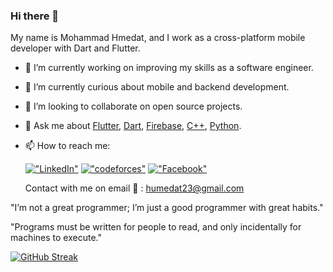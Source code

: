 ### Hi there 👋

My name is Mohammad Hmedat, and I work as a cross-platform mobile developer with Dart and Flutter.


- 🔭 I’m currently working on improving my skills as a software engineer.
- 🌱 I’m currently curious about mobile and backend development.
- 👯 I’m looking to collaborate on open source projects.
- 💬 Ask me about [Flutter](https://flutter.dev), [Dart](https://dart.dev), [Firebase](https://firebase.google.com/), [C++](https://www.cplusplus.com/), [Python](https://www.python.org/).
- 📫 How to reach me:

	
  [!["LinkedIn"](https://img.shields.io/badge/LinkedIn-blue?style=flat&logo=linkedin&labelColor=blue)](https://www.linkedin.com/in/mohammad-hmedat-551a52257/)
  [!["codeforces"](https://img.shields.io/badge/Codeforces-1F8ACB?style=flat&logo=codeforces&labelColor=1F8ACB&logoColor=white
)](https://codeforces.com/profile/mohammad2004)
  [!["Facebook"](https://img.shields.io/badge/Facebook-1877F2?style=flat&logo=facebook&labelColor=1877F2&logoColor=white
)](https://www.facebook.com/profile.php?id=100011519467109&mibextid=ZbWKwL)
  
  Contact with me on email 📧 : humedat23@gmail.com
  
"I’m not a great programmer; I’m just a good programmer
with great habits."

"Programs must be written for people to read, and only
incidentally for machines to execute."

[![GitHub Streak](https://github-readme-streak-stats.herokuapp.com?user=Mohammad%20Hmedat&theme=jolly&hide_border=true&hide_longest_streak=true)](https://git.io/streak-stats)
